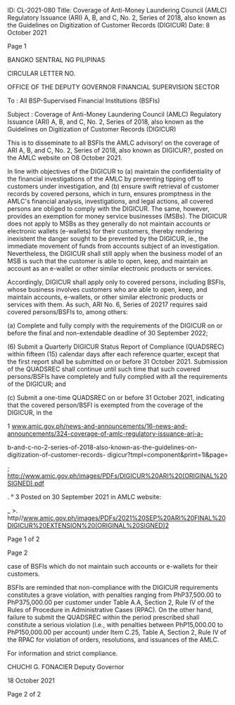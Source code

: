 ID: CL-2021-080
Title: Coverage of Anti-Money Laundering Council (AMLC) Regulatory Issuance (ARI) A, B, and C, No. 2, Series of 2018, also known as the Guidelines on Digitization of Customer Records (DIGICUR)
Date: 8 October 2021

Page 1

BANGKO SENTRAL NG PILIPINAS

CIRCULAR LETTER NO.

OFFICE OF THE DEPUTY GOVERNOR FINANCIAL SUPERVISION SECTOR

To : All BSP-Supervised Financial Institutions (BSFIs)

Subject : Coverage of Anti-Money Laundering Council (AMLC) Regulatory Issuance (ARI) A, B, and C, No. 2, Series of 2018, also known as the Guidelines on Digitization of Customer Records (DIGICUR)

This is to disseminate to all BSFIs the AMLC advisory! on the coverage of ARI A, B, and C, No. 2, Series of 2018, also known as DIGICUR?, posted on the AMLC website on O8 October 2021.

In line with objectives of the DIGICUR to (a) maintain the confidentiality of the financial investigations of the AMLC by preventing tipping off to customers under investigation, and (b) ensure swift retrieval of customer records by covered persons, which in turn, ensures promptness in the AMLC's financial analysis, investigations, and legal actions, all covered persons are obliged to comply with the DIGICUR. The same, however, provides an exemption for money service businesses (MSBs). The DIGICUR does not apply to MSBs as they generally do not maintain accounts or electronic wallets (e-wallets) for their customers, thereby rendering inexistent the danger sought to be prevented by the DIGICUR, ie., the immediate movement of funds from accounts subject of an investigation. Nevertheless, the DIGICUR shall still apply when the business model of an MSB is such that the customer is able to open, keep, and maintain an account as an e-wallet or other similar electronic products or services.

Accordingly, DIGICUR shall apply only to covered persons, including BSFIs, whose business involves customers who are able to open, keep, and maintain accounts, e-wallets, or other similar electronic products or services with them. As such, ARI No. 6, Series of 20217 requires said covered persons/BSFIs to, among others:

(a) Complete and fully comply with the requirements of the DIGICUR on or before the final and non-extendable deadline of 30 September 2022;

(6) Submit a Quarterly DIGICUR Status Report of Compliance (QUADSREC) within fifteen (15) calendar days after each reference quarter, except that the first report shall be submitted on or before 31 October 2021. Submission of the QUADSREC shall continue until such time that such covered persons/BSFIs have completely and fully complied with all the requirements of the DIGICUR; and

(c) Submit a one-time QUADSREC on or before 31 October 2021, indicating that the covered person/BSFI is exempted from the coverage of the DIGICUR, in the

1 www.amic.gov.ph/news-and-announcements/16-news-and-announcements/324-coverage-of-amlc-regulatory-issuance-ari-a-

b-and-c-no-2-series-of-2018-also-known-as-the-guidelines-on-digitization-of-customer-records- digicur?tmpl=component&print=1l&page=

; http://www.amic.gov.ph/images/PDFs/DIGICUR%20ARI%20(ORIGINAL%20SIGNED).pdf

. ° 3 Posted on 30 September 2021 in AMLC website:

_ >. http//www.amic.gov.ph/images/PDFs/2021%20SEP%20ARI%20FINAL%20DIGICUR%20EXTENSION%20(ORIGINAL%20SIGNED)2

Page 1 of 2

Page 2

case of BSFIs which do not maintain such accounts or e-wallets for their customers.

BSFIs are reminded that non-compliance with the DIGICUR requirements constitutes a grave violation, with penalties ranging from PhP37,500.00 to PhP375,000.00 per customer under Table A.A, Section 2, Rule IV of the Rules of Procedure in Administrative Cases (RPAC). On the other hand, failure to submit the QUADSREC within the period prescribed shall constitute a serious violation (i.e., with penalties between PhP15,000.00 to PhP150,000.00 per account) under Item C.25, Table A, Section 2, Rule IV of the RPAC for violation of orders, resolutions, and issuances of the AMLC.

For information and strict compliance.

CHUCHI G. FONACIER Deputy Governor

18 October 2021

Page 2 of 2